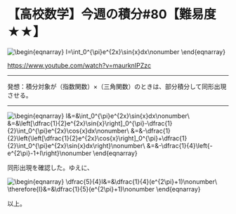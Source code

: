 # 【高校数学】今週の積分#80【難易度★★】


![\begin{eqnarray}
I=\int_0^{\pi}e^{2x}\sin{x}dx\nonumber
\end{eqnarray}](texclip20200720231409.png)

https://www.youtube.com/watch?v=maurknIPZzc

----

発想：積分対象が（指数関数）×（三角関数）のときは、部分積分して同形出現させる。

----

![\begin{eqnarray}
I&=&\int_0^{\pi}e^{2x}\sin{x}dx\nonumber\\
 &=&\left[\dfrac{1}{2}e^{2x}\sin{x}\right]_0^{\pi}-\dfrac{1}{2}\int_0^{\pi}e^{2x}\cos{x}dx\nonumber\\
 &=&-\dfrac{1}{2}\left\{\left[\dfrac{1}{2}e^{2x}\cos{x}\right]_0^{\pi}+\dfrac{1}{2}\int_0^{\pi}e^{2x}\sin{x}dx\right\}\nonumber\\
 &=&-\dfrac{1}{4}\left\{-e^{2\pi}-1+I\right\}\nonumber
 \end{eqnarray}](texclip20200720232232.png)

同形出現を確認した。ゆえに、

![\begin{eqnarray}
\dfrac{5}{4}I&=&\dfrac{1}{4}(e^{2\pi}+1)\nonumber\\
\therefore{I}&=&\dfrac{1}{5}(e^{2\pi}+1)\nonumber
\end{eqnarray}](texclip20200720232557.png)

以上。